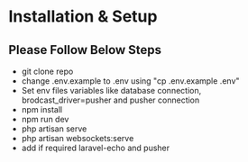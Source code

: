 # Installation & Setup
## Please Follow Below Steps
- git clone repo
- change .env.example to .env using "cp .env.example .env"
- Set env files variables like database connection, brodcast_driver=pusher and pusher connection
- npm install
- npm run dev
- php artisan serve
- php artisan websockets:serve
- add if required laravel-echo and pusher 

